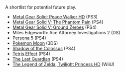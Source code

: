 A shortlist for potential future play.

- [Metal Gear Solid: Peace Walker HD](http://www.metacritic.com/game/playstation-3/metal-gear-solid-peace-walker-hd-edition) (PS3)
- [Metal Gear Solid V: The Phantom Pain](http://www.metacritic.com/game/playstation-4/metal-gear-solid-v-the-phantom-pain) (PS4)
- [Metal Gear Solid V: Ground Zeroes](http://www.metacritic.com/game/playstation-4/metal-gear-solid-v-ground-zeroes) (PS4)
- Miles Edgeworth: Ace Attorney Investigations 2 (DS)
- [Persona 5](http://www.metacritic.com/game/playstation-4/persona-5) (PS4)
- [Pokemon Moon](http://www.metacritic.com/game/3ds/pokemon-moon) (3DS)
- [Shadow of the Colossus](http://www.metacritic.com/game/playstation-4/shadow-of-the-colossus) (PS4)
- [Tetris Effect](https://www.metacritic.com/game/playstation-4/tetris-effect) (PS4)
- [The Last Guardian](http://www.metacritic.com/game/playstation-4/the-last-guardian) (PS4)
- [The Legend of Zelda, Twilight Princess HD](http://www.metacritic.com/game/wii-u/the-legend-of-zelda-twilight-princess-hd) (WiiU)
